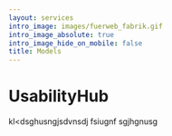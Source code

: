 ```yaml
---
layout: services
intro_image: images/fuerweb_fabrik.gif
intro_image_absolute: true
intro_image_hide_on_mobile: false
title: Models
---
```

# UsabilityHub

kl\<dsghusngjsdvnsdj fsiugnf sgjhgnusg 
